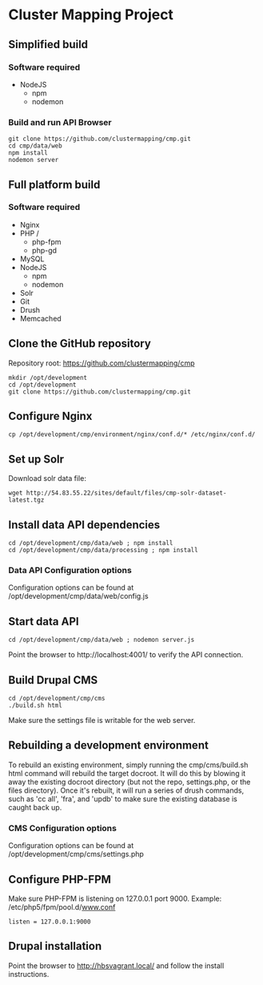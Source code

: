 # Cluster Mapping Project

## Simplified build

### Software required
* NodeJS
    * npm
    * nodemon

### Build and run API Browser

    git clone https://github.com/clustermapping/cmp.git
    cd cmp/data/web
    npm install
    nodemon server


## Full platform build

### Software required
* Nginx
* PHP /
    * php-fpm
    * php-gd
* MySQL
* NodeJS
    * npm
    * nodemon
* Solr
* Git
* Drush
* Memcached

## Clone the GitHub repository 
Repository root: https://github.com/clustermapping/cmp

    mkdir /opt/development
    cd /opt/development
    git clone https://github.com/clustermapping/cmp.git

## Configure Nginx
    cp /opt/development/cmp/environment/nginx/conf.d/* /etc/nginx/conf.d/

## Set up Solr
Download solr data file:

    wget http://54.83.55.22/sites/default/files/cmp-solr-dataset-latest.tgz

## Install data API dependencies
    cd /opt/development/cmp/data/web ; npm install
    cd /opt/development/cmp/data/processing ; npm install

### Data API Configuration options
Configuration options can be found at /opt/development/cmp/data/web/config.js

## Start data API
    cd /opt/development/cmp/data/web ; nodemon server.js
Point the browser to http://localhost:4001/ to verify the API connection.

## Build Drupal CMS
    cd /opt/development/cmp/cms
    ./build.sh html
Make sure the settings file is writable for the web server.

## Rebuilding a development environment
To rebuild an existing environment, simply running the cmp/cms/build.sh html command will rebuild the target docroot. It will do this by blowing it away the existing docroot directory (but not the repo, settings.php, or the files directory). Once it's rebuilt, it will run a series of drush commands, such as 'cc all', 'fra', and 'updb' to make sure the existing database is caught back up.

### CMS Configuration options
Configuration options can be found at /opt/development/cmp/cms/settings.php

## Configure PHP-FPM
Make sure PHP-FPM is listening on 127.0.0.1 port 9000.
Example: /etc/php5/fpm/pool.d/www.conf

    listen = 127.0.0.1:9000

## Drupal installation
Point the browser to http://hbsvagrant.local/ and follow the install instructions.
